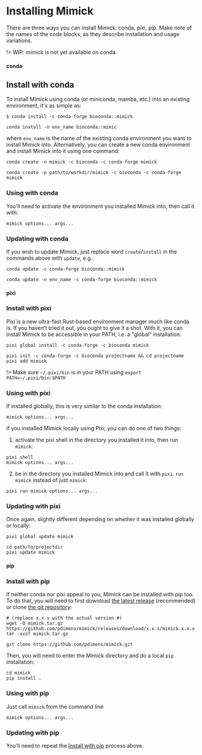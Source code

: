 # Installing Mimick

There are three ways you can install Mimick: conda, pixi, pip. Make note of the names of the code blocks, as they
describe installation and usage variations.

!> WIP: mimick is not yet available on conda.

<!-- tabs:start -->
#### **conda**

## Install with conda
To install Mimick using conda (or miniconda, mamba, etc.) into an existing environment, it's as simple as:
```you're already in the environment
$ conda install -c conda-forge bioconda::mimick
```
```you're not in the environment
conda install -n env_name bioconda::mimic
```
where `env_name` is the name of the existing conda environment
you want to install Mimick into. Alternatively, you can create
a new conda environment and install Mimick into it using one command:
```global environment
conda create -n mimick -c bioconda -c conda-forge mimick
```
```local environment
conda create -p path/to/workdir/mimick -c bioconda -c conda-forge mimick
```

### Using with conda
You'll need to activate the environment you installed Mimick into, then call it with:
```run Mimick
mimick options... args...
```

### Updating with conda
If you wish to update Mimick, just replace word `create`/`install` in the commands above with `update`, e.g.:
```you're already in the environment
conda update -c conda-forge bioconda::mimick
```
```you're not in the environment
conda update -n env_name -c conda-forge bioconda::mimick
```


####  **pixi**

### Install with pixi
Pixi is a new ultra-fast Rust-based environment manager much like conda is. If you haven't tried it out, you ought to give it a shot.
With it, you can install Mimick to be accessible in your PATH, i.e. a "global" installation:
```global install
pixi global install -c conda-forge -c bioconda mimick
```
```local install
pixi init -c conda-forge -c bioconda projectname && cd projectname
pixi add mimick
```

!> Make sure `~/.pixi/bin` is in your PATH using `export PATH=~/.pixi/bin:$PATH`

### Using with pixi
If installed globally, this is very similar to the conda installation:
```install globally
mimick options... args...
```

If you installed Mimick locally using Pixi, you can do one of two things:
1. activate the pixi shell in the directory you installed it into, then run `mimick`:
```installed locally and activate environment
pixi shell
mimick options... args...
```
2. be in the directory you installed Mimick into and call it with `pixi run mimick` instead of just `mimick`:
```installed locally and not activating environment
pixi run mimick options... args...
```

### Updating with pixi
Once again, slightly different depending on whether it was installed globally or locally:
```installed globally
pixi global update mimick
```
```installed locally
cd path/to/projectdir
pixi update mimick
```

#### **pip**
### Install with pip
If neither conda nor pixi appeal to you, Mimick can be installed with pip too. To do that, you will need to first
download [the latest release](https://github.com/pdimens/mimick/releases) (recommended) or clone
[the git repository](https://github.com/pdimens/mimick):
```download the latest release
# (replace x.x.x with the actual version #)
wget -O mimick.tar.gz https://github.com/pdimens/mimick/releases/download/x.x.x/mimick.x.x.x.tar.gz
tar -xvzf mimick.tar.gz
```
```clone the repository
git clone https://github.com/pdimens/mimick.git
```

Then, you will need to enter the Mimick directory and do a local `pip` installation:
```local pip installation
cd mimick
pip install .
```

### Using with pip
Just call `mimick` from the command line
```call Mimick
mimick options... args...
```

### Updating with pip
You'll need to repeat the [Install with pip](#install-with-pip) process above.

<!-- tabs:end -->
